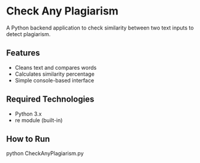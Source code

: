 # Check Any Plagiarism

A Python backend application to check similarity between two text inputs to detect plagiarism.

## Features
- Cleans text and compares words
- Calculates similarity percentage
- Simple console-based interface

## Required Technologies
- Python 3.x
- re module (built-in)

## How to Run
python CheckAnyPlagiarism.py
